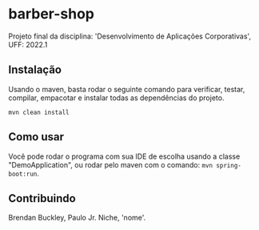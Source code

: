 # barber-shop

Projeto final da disciplina: 'Desenvolvimento de Aplicações Corporativas', UFF: 2022.1

## Instalação

Usando o maven, basta rodar o seguinte comando para verificar, testar, compilar, empacotar e instalar todas as dependências do projeto.

```
mvn clean install
```

## Como usar

Você pode rodar o programa com sua IDE de escolha usando a classe "DemoApplication", ou rodar pelo maven com o comando:  `mvn spring-boot:run`.

## Contribuindo

Brendan Buckley, Paulo Jr. Niche, 'nome'.
